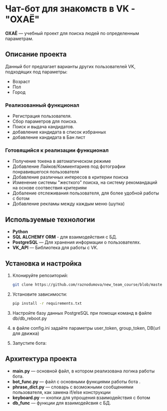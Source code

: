 # Чат-бот для знакомств в VK - "**OXAЁ**"

**ОХАЁ** — учебный проект для поиска людей по определенным параметрам.

## Описание проекта

Данный бот предлагает варианты других пользователей VK, подходящих под параметры:
- Возраст
- Пол
- Город

### Реализованный функционал

- Регистрация пользователя.
- Сбор параметров для поиска.
- Поиск и выдача кандидатов.
- добавление кандидата в список избранных
- добавление кандидата в Бан лист

### Готовящийся к реализации функционал
- Получение токена в автоматическом режиме
- Добавление Лайков/Комментариев под фотографии понравившегося пользователя
- Добавление различных интересов в критерии поиска
- Изменение системы "жесткого" поиска, на систему рекомандаций на основе соотвествия критериям
- Добаление отслеживания пользователя, для более удобной работы с ботом
- Добавление рекламы между каждым меню (шутка)

## Используемые технологии

- **Python**
- **SQL ALCHEMY ORM** - для взаимодействия с БД.
- **PostgreSQL** — Для хранения информации о пользователях.
- **VK_API** — Библиотека для работы с VK.


## Установка и настройка

1. Клонируйте репозиторий:

    ```bash
    git clone https://github.com/raznodumova/new_team_course/blob/master
    ```

2. Установите зависимости:

    ```bash
    pip install -r requirements.txt
    ```

3. Настройте базу данных PostgreSQL при помощи команд в файле db/db_reboot.py

4. в файле config.ini задайте параметры user_token, group_token, DB(url для движка)

5. Запустите бота:

## Архитектура проекта

- **main.py** — основной файл, в котором реализована логика работы бота.
- **bot_func.py** — файл c основными функциями работы бота .
- **phrase_dict.py** — словарь с возможными сообщениями пользователя, как замена if/else конструкции
- **keyboard.py** — кнопки для упрощения взаимодействия с ботом
- **db_func** — функции для взаимодейсвия с БД.
